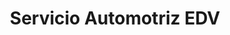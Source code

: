---
title: "Servicio Automotriz EDV"
url: /temuco/servicio-automotriz-edv/
shop: reparación de automóviles
---